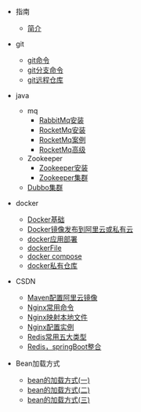 <!-- 侧边栏 目录 -->

- 指南
    - [简介](README.md)

- git
    - [git命令](git/git.md)
    - [git分支命令](git/gitfz.md)
    - [git远程仓库](git/gityc.md)
- java
  - mq
    - [RabbitMq安装](java/rabbitMq_az.md)
    - [RocketMq安装](java/RocketMq-01.md)
    - [RocketMq案例](java/RocketMq-02.md)
    - [RocketMq高级](java/RocketMq-03.md)
  - Zookeeper
    - [Zookeeper安装](java/ZooKeeper-01.md)
    - [Zookeeper集群](java/Zookeeper-02.md)
  - [Dubbo集群](java/dubbo-admin.md)
- docker
    - [Docker基础](docker/docker_jc.md)
    - [Docker镜像发布到阿里云或私有云](docker/docker_al.md)
    - [docker应用部署](docker/dockerRq.md)
    - [dockerFile](docker/dokcer_file.md)
    - [docker compose](docker/docker_Compose.md)
    - [docker私有仓库](docker/docker_sy.md)

[//]: # (- 短视频去水印类)

[//]: # (    - [聚合短视频无水印解析]&#40;/video_vm/jh/README.md&#41;)

[//]: # (    - [抖音无水印解析（含极速版）]&#40;/video_vm/dy/README.md&#41;)

[//]: # (    - [抖音火山版无水印解析]&#40;/video_vm/hs/README.md&#41;)

[//]: # (    - [快手无水印解析]&#40;/video_vm/ks/README.md&#41;)

[//]: # (    - [快手极速版无水印解析]&#40;/video_vm/ksjs/README.md&#41;)

[//]: # (    - [皮皮虾无水印解析]&#40;/video_vm/ppx/README.md&#41;)

[//]: # (    - [皮皮搞笑水印解析]&#40;/video_vm/ppgx/README.md&#41;)

[//]: # (    - [微视无水印解析]&#40;/video_vm/ws/README.md&#41;)

[//]: # (    - [最右无水印解析]&#40;/video_vm/zy/README.md&#41;)

[//]: # (    - [绿洲无水印解析]&#40;/video_vm/lz/README.md&#41;)

[//]: # ()
[//]: # (- 图集去水印类)

[//]: # (    - [聚合短视频无水印解析]&#40;/images_vm/jh/README.md&#41;)

[//]: # (    - [抖音无水印解析（含极速版）]&#40;/images_vm/dy/README.md&#41;)

[//]: # (    - [快手无水印解析]&#40;/images_vm/ks/README.md&#41;)

[//]: # (    - [美图秀秀无水印解析]&#40;/images_vm/mtxx/README.md&#41;)

[//]: # (    - [绿洲无水印解析]&#40;/images_vm/lz/README.md&#41;)


- CSDN
    - [Maven配置阿里云镜像](csdn/maven.md)
    - [Nginx常用命令](csdn/nginx_Ml.md)
    - [Nginx映射本地文件](csdn/nginx_ys.md)
    - [Nginx配置实例](csdn/nginx_sl.md)
    - [Redis常用五大类型](csdn/redis_type.md)
    - [Redis，springBoot整合](csdn/redis_sringboot.md)
    

- Bean加载方式
    - [bean的加载方式(一)](spring/bean1.md)
    - [bean的加载方式(二)](spring/bean2.md)
    - [bean的加载方式(三)](spring/bean3.md)
